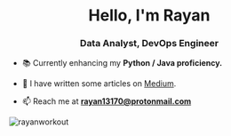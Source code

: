 <h1 align="center">Hello, I'm Rayan</h1>
<h3 align="center">Data Analyst, DevOps Engineer</h3>

- 📚 Currently enhancing my **Python / Java proficiency.**

- 📝 I have written some articles on [Medium](https://medium.com/@0xRayan).

- 📫 Reach me at **rayan13170@protonmail.com**

<p><img align="center" src="https://github-readme-stats.vercel.app/api/top-langs?username=rayanworkout&show_icons=true&locale=en&layout=compact" alt="rayanworkout" /></p>

